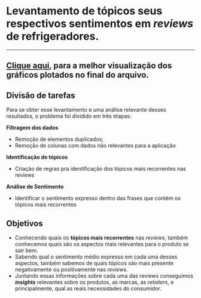 # Levantamento de tópicos seus respectivos sentimentos em *reviews* de refrigeradores.
---
## [Clique aqui](https://nbviewer.jupyter.org/github/renandantasp/levantamento_de_aspectos_em_reviews/blob/master/Levantamento%20de%20T%C3%B3picos.ipynb), para a melhor visualização dos gráficos plotados no final do arquivo.


## Divisão de tarefas
Para se obter esse levantamento e uma análise relevante desses resultados, o problema foi dividido em três etapas:

**Filtragem dos dados**
- Remoção de elementos duplicados;
- Remoção de colunas com dados não relevantes para a aplicação

**Identificação de tópicos**
- Criação de regras pra identificação dos tópicos mais recorrentes nas reviews

**Análise de Sentimento**
- Identificar o sentimento expresso dentro das frases que contém os tópicos mais recorrentes


## Objetivos
- Conhecendo quais os **tópicos mais recorrentes** nas *reviews*, também conhecemos quais são os aspectos mais relevantes para o produto se sair bem.
- Sabendo qual o sentimento médio expresso em cada uma desses aspectos, também sabemos de quais tópicos são mais presente negativamente ou positivamente nas *reviews*.
- Juntando essas informações sobre cada uma das reviews conseguimos ***insights*** relevantes sobre os produtos, as marcas, as *retailers*, e principalmente, qual as reais necessidades do consumidor.
